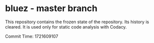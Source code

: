 # bluez - master branch

This repository contains the frozen state of the repository.
Its history is cleared. It is used only for static code
analysis with Codacy.

Commit Time: 1721609107